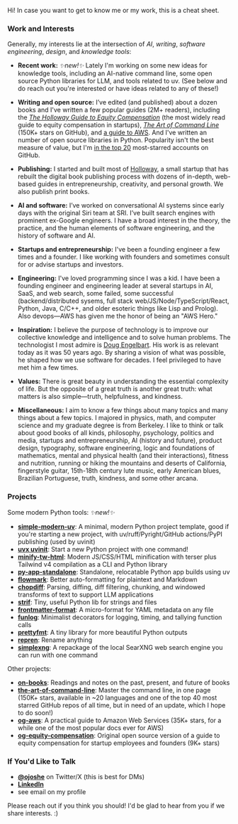 Hi! In case you want to get to know me or my work, this is a cheat sheet.

### Work and Interests

Generally, my interests lie at the intersection of *AI*, *writing*, *software engineering*, *design*, and *knowledge tools*:

- **Recent work:**  *✨new!✨*  Lately I'm working on some new ideas for knowledge tools, including an AI-native command line, some open source Python libraries for LLM, and tools related to uv. (See below and do reach out you're interested or have ideas related to any of these!)

- **Writing and open source:** I’ve edited (and published) about a dozen books and I've written a few popular guides (2M+ readers), including the [*The Holloway Guide to Equity Compensation*](https://www.holloway.com/g/equity-compensation) (the most widely read guide to equity compensation in startups), [*The Art of Command Line*](https://github.com/jlevy/the-art-of-command-line) (150K+ stars on GitHub), and [a guide to AWS](https://github.com/open-guides/og-aws). And I've written an number of open source libraries in Python. Popularity isn't the best measure of value, but I'm [in the top 20](https://gitstar-ranking.com/users) most-starred accounts on GitHub.

- **Publishing:** I started and built most of [Holloway](https://www.holloway.com/catalog), a small startup that has rebuilt the digital book publishing process with dozens of in-depth, web-based guides in entrepreneurship, creativity, and personal growth. We also publish print books.

- **AI and software:** I’ve worked on conversational AI systems since early days with the original Siri team at SRI. I’ve built search engines with prominent ex-Google engineers. I have a broad interest in the theory, the practice, and the human elements of software engineering, and the history of software and AI.

- **Startups and entrepreneurship:** I've been a founding engineer a few times and a founder. I like working with founders and sometimes consult for or advise startups and investors.
  
- **Engineering:** I've loved programming since I was a kid. I have been a founding engineer and engineering leader at several startups in AI, SaaS, and web search, some failed, some successful (backend/distributed sysems, full stack web/JS/Node/TypeScript/React, Python, Java, C/C++, and older esoteric things like Lisp and Prolog). Also devops—AWS has given me the honor of being an "AWS Hero."

- **Inspiration:** I believe the purpose of technology is to improve our collective knowledge and intelligence and to solve human problems. The technologist I most admire is [Doug Engelbart](https://en.wikipedia.org/wiki/Douglas_Engelbart). His work is as relevant today as it was 50 years ago. By sharing a vision of what was possible, he shaped how we use software for decades. I feel privileged to have met him a few times.

- **Values:** There is great beauty in understanding the essential complexity of life. But the opposite of a great truth is another great truth: what matters is also simple—truth, helpfulness, and kindness.

- **Miscellaneous:** I aim to know a few things about many topics and many things about a few topics. I majored in physics, math, and computer science and my graduate degree is from Berkeley. I like to think or talk about good books of all kinds, philosophy, psychology, politics and media, startups and entrepreneurship, AI (history and future), product design, typography, software engineering, logic and foundations of mathematics, mental and physical health (and their interactions), fitness and nutrition, running or hiking the mountains and deserts of California, fingerstyle guitar, 15th-18th century lute music, early American blues, Brazilian Portuguese, truth, kindness, and some other arcana. 

### Projects

Some modern Python tools:  *✨new!✨* 

- [**simple-modern-uv**](https://github.com/jlevy/simple-modern-uv): A minimal, modern Python project template, good if you're starting a new project, with uv/ruff/Pyright/GitHub actions/PyPI publishing (used by uvinit)
- [**uvx uvinit**](https://git.new/uvinit): Start a new Python project with one command!
- [**minify-tw-html**](https://github.com/jlevy/minify-tw-html): Modern JS/CSS/HTML minification with terser plus Tailwind v4 compilation as a CLI and Python library
- [**py-app-standalone**](https://github.com/jlevy/py-app-standalone): Standalone, relocatable Python app builds using uv
- [**flowmark**](https://github.com/jlevy/flowmark): Better auto-formatting for plaintext and Markdown
- [**chopdiff**](https://github.com/jlevy/chopdiff): Parsing, diffing, diff filtering, chunking, and windowed transforms of text to support LLM applications
- [**strif**](https://github.com/jlevy/strif): Tiny, useful Python lib for strings and files
- [**frontmatter-format**](https://github.com/jlevy/frontmatter-format): A micro-format for YAML metadata on any file
- [**funlog**](https://github.com/jlevy/funlog): Minimalist decorators for logging, timing, and tallying function calls
- [**prettyfmt**](https://github.com/jlevy/prettyfmt): A tiny library for more beautiful Python outputs
- [**repren**](https://github.com/jlevy/repren): Rename anything
- [**simplexng**](https://github.com/jlevy/simplexng): A repackage of the local SearXNG web search engine you can run with one command

Other projects:

- [**on-books**](https://github.com/jlevy/on-books): Readings and notes on the past, present, and future of books
- [**the-art-of-command-line**](https://github.com/jlevy/the-art-of-command-line): Master the command line, in one page (150K+ stars, available in ~20 languages and one of the top 40 most starred GitHub repos of all time, but in need of an update, which I hope to do soon!)
- [**og-aws**](https://github.com/open-guides/og-aws): A practical guide to Amazon Web Services (35K+ stars, for a while one of the most popular docs ever for AWS)
- [**og-equity-compensation**](https://github.com/jlevy/og-equity-compensation): Original open source version of a guide to equity compensation for startup employees and founders (9K+ stars)

### If You'd Like to Talk

- [**@ojoshe**](https://twitter.com/ojoshe) on Twitter/X (this is best for DMs) 
- [**LinkedIn**](https://www.linkedin.com/in/jlevy/)
- see email on my profile

Please reach out if you think you should! I'd be glad to hear from you if we share interests. :)

